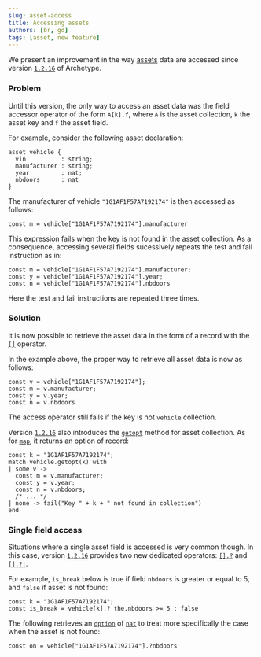 ```yaml
---
slug: asset-access
title: Accessing assets
authors: [br, gd]
tags: [asset, new feature]
---
```


We present an improvement in the way [assets](/docs/asset) data are accessed since version [`1.2.16`](https://github.com/edukera/archetype-lang/releases/tag/1.2.16) of Archetype.

### Problem

Until this version, the only way to access an asset data was the field accessor operator of the form `A[k].f`, where `A` is the asset collection, `k` the asset key and `f` the asset field.

For example, consider the following asset declaration:
```archetype
asset vehicle {
  vin          : string;
  manufacturer : string;
  year         : nat;
  nbdoors      : nat
}
```

The manufacturer of vehicle `"1G1AF1F57A7192174"` is then accessed as follows:
```archetype
const m = vehicle["1G1AF1F57A7192174"].manufacturer
```

This expression fails when the key is not found in the asset collection. As a consequence, accessing several fields sucessively repeats the test and fail instruction as in:

```archetype
const m = vehicle["1G1AF1F57A7192174"].manufacturer;
const y = vehicle["1G1AF1F57A7192174"].year;
const n = vehicle["1G1AF1F57A7192174"].nbdoors
```

Here the test and fail instructions are repeated three times.

### Solution

It is now possible to retrieve the asset data in the form of a record with the [`[]`](/docs/reference/expressions/asset#ak--asset_keya) operator.

In the example above, the proper way to retrieve all asset data is now as follows:
```archetype
const v = vehicle["1G1AF1F57A7192174"];
const m = v.manufacturer;
const y = v.year;
const n = v.nbdoors
```

The access operator still fails if the key is not `vehicle` collection.

Version [`1.2.16`](https://github.com/edukera/archetype-lang/releases/tag/1.2.16) also introduces the [`getopt`](/docs/reference/expressions/asset#agetoptk--asset_keya) method for asset collection. As for [`map`](/docs/reference/types#map<K,%20V>), it returns an option of record:

```archetype
const k = "1G1AF1F57A7192174";
match vehicle.getopt(k) with
| some v ->
  const m = v.manufacturer;
  const y = v.year;
  const n = v.nbdoors;
  /* ... */
| none -> fail("Key " + k + " not found in collection")
end
```

### Single field access

Situations where a single asset field is accessed is very common though. In this case, version [`1.2.16`](https://github.com/edukera/archetype-lang/releases/tag/1.2.16) provides two new dedicated operators: [`[].?`](/docs/reference/expressions/asset#ak--asset_keyaf) and [`[].?:`](/docs/reference/expressions/asset#ak--asset_keya-f--d).

For example, `is_break` below is true if field `nbdoors` is greater or equal to 5, and `false` if asset is not found:

```archetype
const k = "1G1AF1F57A7192174";
const is_break = vehicle[k].? the.nbdoors >= 5 : false
```

The following retrieves an [`option`](/docs/reference/types#option<T>) of [`nat`](/docs/reference/types#nat) to treat more specifically the case when the asset is not found:
```archetype
const on = vehicle["1G1AF1F57A7192174"].?nbdoors
```



